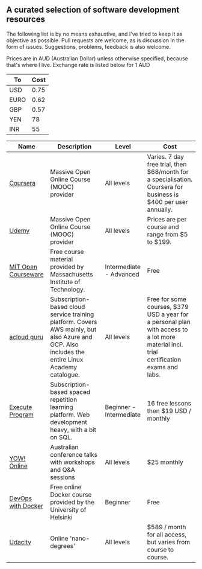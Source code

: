 ## A curated selection of software development resources

The following list is by no means exhaustive, and I've tried to keep it as objective as possible. Pull requests are welcome, as is discussion in the form of issues. Suggestions, problems, feedback is also welcome.

Prices are in AUD (Australian Dollar) unless otherwise specified, because that's where I live. Exchange rate is listed below for 1 AUD

| To | Cost |
| -- | ---- |
| USD| 0.75 |
| EURO | 0.62 |
| GBP | 0.57 |
| YEN | 78 |
| INR | 55 |


| Name | Description | Level | Cost |
| ---- | ----------- | ----- | ---- |
| [Coursera](https://www.coursera.org/) | Massive Open Online Course (MOOC) provider | All levels | Varies. 7 day free trial, then $68/month for a specialisation. Coursera for business is $400 per user annually. |
| [Udemy](https://www.udemy.com/) | Massive Open Online Course (MOOC) provider | All levels | Prices are per course and range from $5 to $199. |
| [MIT Open Courseware](https://ocw.mit.edu/index.htm) | Free course material provided by Massachusetts Institute of Technology. | Intermediate - Advanced | Free |
| [acloud guru](https://acloudguru.com/) | Subscription-based cloud service training platform. Covers AWS mainly, but also Azure and GCP. Also includes the entire Linux Academy catalogue. | All levels | Free for some courses, $379 USD a year for a personal plan with access to a lot more material incl. trial certification exams and labs. |
| [Execute Program](https://www.executeprogram.com/) | Subscription-based spaced repetition learning platform. Web development heavy, with a bit on SQL. | Beginner - Intermediate | 16 free lessons then $19 USD / monthly |
| [YOW! Online](https://yowconference.com/why-yow-online) | Australian conference talks with workshops and Q&A sessions | All levels | $25 monthly |
| [DevOps with Docker](https://devopswithdocker.com/) | Free online Docker course provided by the University of Helsinki | Beginner | Free |
| [Udacity](https://www.udacity.com/) | Online 'nano-degrees' | All levels | $589 / month for all access, but varies from course to course. | 
